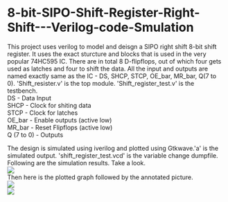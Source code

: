 # 8-bit-SIPO-Shift-Register-Right-Shift---Verilog-code-Smulation
This project uses verilog to model and deisgn a SIPO right shift 8-bit shift register. It uses the exact sturcture and blocks that is used in the very popular 74HC595 IC. There are in total 8 D-flipflops, out of which four gets used as latches and four to shift the data. All the input and outputs are named exactly same as the IC - DS, SHCP, STCP, OE_bar, MR_bar, Q(7 to 0). 'Shift_resister.v' is the top module. 'Shift_register_test.v' is the testbench.
</br>
DS - Data Input  
SHCP - Clock for shiting data  
STCP - Clock for latches  
OE_bar - Enable outputs (active low)  
MR_bar - Reset Flipflops (active low)  
Q (7 to 0) - Outputs  

The design is simulated using iverilog and plotted using Gtkwave.'a' is the simulated output. 'shift_register_test.vcd' is the variable change dumpfile.  
Following are the simulation results. Take a look.  
![](https://github.com/souvicksaha95/8-bit-SIPO-Shift-Register-Right-Shift---Verilog-code-Smulation/blob/master/Sim_result_dumpfile.JPG) </br>
Then here is the plotted graph followed by the annotated picture.  
![](https://github.com/souvicksaha95/8-bit-SIPO-Shift-Register-Right-Shift---Verilog-code-Smulation/blob/master/Simulation.JPG) </br>
![](https://github.com/souvicksaha95/8-bit-SIPO-Shift-Register-Right-Shift---Verilog-code-Smulation/blob/master/Simulation_annotation.JPG) </br>
